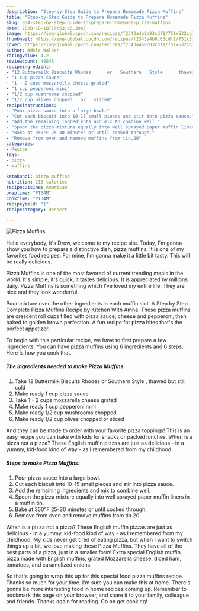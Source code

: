 ```yaml
---
description: "Step-by-Step Guide to Prepare Homemade Pizza Muffins"
title: "Step-by-Step Guide to Prepare Homemade Pizza Muffins"
slug: 854-step-by-step-guide-to-prepare-homemade-pizza-muffins
date: 2020-10-18T19:53:26.394Z
image: https://img-global.cpcdn.com/recipes/f2343a4b8c03cdf1/751x532cq70/pizza-muffins-recipe-main-photo.jpg
thumbnail: https://img-global.cpcdn.com/recipes/f2343a4b8c03cdf1/751x532cq70/pizza-muffins-recipe-main-photo.jpg
cover: https://img-global.cpcdn.com/recipes/f2343a4b8c03cdf1/751x532cq70/pizza-muffins-recipe-main-photo.jpg
author: Adele Walker
ratingvalue: 4.2
reviewcount: 48846
recipeingredient:
- "12 Buttermilk Biscuits Rhodes      or   Southern   Style      thawed   but   still   cold"
- "1 cup pizza sauce"
- "1 - 2 cups mozzarella cheese grated"
- "1 cup pepperoni mini"
- "1/2 cup mushrooms chopped"
- "1/2 cup olives chopped   or   sliced"
recipeinstructions:
- "Pour pizza sauce into a large bowl."
- "Cut each biscuit into 10-15 small pieces and stir into pizza sauce."
- "Add the remaining ingredients and mix to combine well."
- "Spoon the pizza mixture equally into well sprayed paper muffin liners in a muffin tin."
- "Bake at 350°F 25-30 minutes or until cooked through."
- "Remove from oven and remove muffins from tin.20"
categories:
- Recipe
tags:
- pizza
- muffins

katakunci: pizza muffins 
nutrition: 216 calories
recipecuisine: American
preptime: "PT34M"
cooktime: "PT34M"
recipeyield: "1"
recipecategory: Dessert

---
```



![Pizza Muffins](https://img-global.cpcdn.com/recipes/f2343a4b8c03cdf1/751x532cq70/pizza-muffins-recipe-main-photo.jpg)

Hello everybody, it's Drew, welcome to my recipe site. Today, I'm gonna show you how to prepare a distinctive dish, pizza muffins. It is one of my favorites food recipes. For mine, I'm gonna make it a little bit tasty. This will be really delicious.

Pizza Muffins is one of the most favored of current trending meals in the world. It's simple, it's quick, it tastes delicious. It is appreciated by millions daily. Pizza Muffins is something which I've loved my entire life. They are nice and they look wonderful.

Pour mixture over the other ingredients in each muffin slot. A Step by Step Complete Pizza Muffins Recipe by Kitchen With Amna. These pizza muffins are crescent roll cups filled with pizza sauce, cheese and pepperoni, then baked to golden brown perfection. A fun recipe for pizza bites that&#39;s the perfect appetizer.


To begin with this particular recipe, we have to first prepare a few ingredients. You can have pizza muffins using 6 ingredients and 6 steps. Here is how you cook that.

<!--inarticleads1-->

##### The ingredients needed to make Pizza Muffins:

1. Take 12 Buttermilk Biscuits Rhodes      or   Southern   Style    ,  thawed   but   still   cold
1. Make ready 1 cup pizza sauce
1. Take 1 - 2 cups mozzarella cheese grated
1. Make ready 1 cup pepperoni mini
1. Make ready 1/2 cup mushrooms chopped
1. Make ready 1/2 cup olives chopped   or   sliced


And they can be made to order with your favorite pizza toppings! This is an easy recipe you can bake with kids for snacks or packed lunches. When is a pizza not a pizza? These English muffin pizzas are just as delicious - in a yummy, kid-food kind of way - as I remembered from my childhood. 

<!--inarticleads2-->

##### Steps to make Pizza Muffins:

1. Pour pizza sauce into a large bowl.
1. Cut each biscuit into 10-15 small pieces and stir into pizza sauce.
1. Add the remaining ingredients and mix to combine well.
1. Spoon the pizza mixture equally into well sprayed paper muffin liners in a muffin tin.
1. Bake at 350°F 25-30 minutes or until cooked through.
1. Remove from oven and remove muffins from tin.20


When is a pizza not a pizza? These English muffin pizzas are just as delicious - in a yummy, kid-food kind of way - as I remembered from my childhood. My kids never get tired of eating pizza, but when I want to switch things up a bit, we love making these Pizza Muffins. They have all of the best parts of a pizza, just in a smaller form! Extra special English muffin pizza made with English muffins, grated Mozzarella cheese, diced ham, tomatoes, and caramelized onions. 

So that's going to wrap this up for this special food pizza muffins recipe. Thanks so much for your time. I'm sure you can make this at home. There's gonna be more interesting food in home recipes coming up. Remember to bookmark this page on your browser, and share it to your family, colleague and friends. Thanks again for reading. Go on get cooking!

